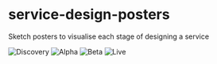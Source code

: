 # service-design-posters
Sketch posters to visualise each stage of designing a service

![Discovery](https://raw.githubusercontent.com/eliothill/service-design-posters/master/Discovery.jpg)
![Alpha](https://raw.githubusercontent.com/eliothill/service-design-posters/master/Alpha.jpg)
![Beta](https://raw.githubusercontent.com/eliothill/service-design-posters/master/Beta.jpg)
![Live](https://raw.githubusercontent.com/eliothill/service-design-posters/master/Live.jpg)

